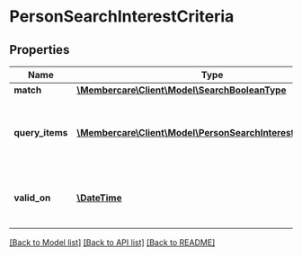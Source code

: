 # PersonSearchInterestCriteria

## Properties
Name | Type | Description | Notes
------------ | ------------- | ------------- | -------------
**match** | [**\Membercare\Client\Model\SearchBooleanType**](SearchBooleanType.md) |  | [optional] 
**query_items** | [**\Membercare\Client\Model\PersonSearchInterestQueryItem[]**](PersonSearchInterestQueryItem.md) | Person should have these interests (taking the chosen Match into account) | [optional] 
**valid_on** | [**\DateTime**](\DateTime.md) | When should the interest be valid - if not provided we use \&quot;Now\&quot; | [optional] 

[[Back to Model list]](../../README.md#documentation-for-models) [[Back to API list]](../../README.md#documentation-for-api-endpoints) [[Back to README]](../../README.md)

